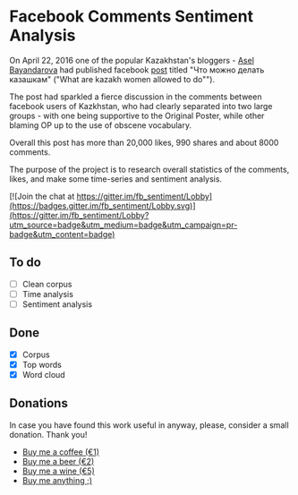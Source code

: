 # Facebook Comments Sentiment Analysis

On April 22, 2016 one of the popular Kazakhstan's bloggers - [Asel Bayandarova](https://www.facebook.com/profile.php?id=100004350093268&fref=nf)
had published facebook [post](https://www.facebook.com/permalink.php?story_fbid=621724294649235&id=100004350093268) titled "Что можно делать казашкам" ("What are kazakh women allowed to do"").

The post had sparkled a fierce discussion in the comments between facebook users of Kazkhstan, who had clearly separated into two large groups - with one being supportive to the Original Poster, while other blaming OP up to the use of obscene vocabulary.

Overall this post has more than 20,000 likes, 990 shares and about 8000 comments.

The purpose of the project is to research overall statistics of the comments, likes, and make some time-series and sentiment analysis.

[![Join the chat at https://gitter.im/fb_sentiment/Lobby](https://badges.gitter.im/fb_sentiment/Lobby.svg)](https://gitter.im/fb_sentiment/Lobby?utm_source=badge&utm_medium=badge&utm_campaign=pr-badge&utm_content=badge)

## To do
- [ ] Clean corpus
- [ ] Time analysis
- [ ] Sentiment analysis

## Done
- [X] Corpus
- [X] Top words
- [X] Word cloud

## Donations

In case you have found this work useful in anyway, please, consider a small donation. Thank you!

- [Buy me a coffee (€1)](https://www.paypal.me/denisrasulev/1)
- [Buy me a beer (€2)](https://www.paypal.me/denisrasulev/2)
- [Buy me a wine (€5)](https://www.paypal.me/denisrasulev/5)
- [Buy me anything ;)](https://www.paypal.me/denisrasulev)

